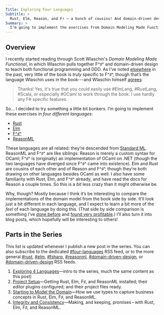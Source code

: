 ```yaml
---
Title: Exploring Four Languages
Subtitle: >
  Rust, Elm, Reason, and F♯ – a bunch of cousins! And domain-driven design! And functional programming!
Summary: >
  I’m going to implement the exercises from Domain Modeling Made Functional in Rust, Elm, ReasonML, and F♯… because I think it'll be an interesting learning experience and a lot of fun!
---
```


## Overview

I recently started reading through Scott Wlaschin's _Domain Modeling Made Functional_, in which Wlaschin pulls together F^♯^ and domain-driven design to teach both functional programming and DDD. As I’ve noted [elsewhere](https://twitter.com/chriskrycho/status/934170826718429184) in the past, very little of the book is _truly_ specific to F^♯^, though that’s the language Wlaschin uses in the book---and Wlaschin himself [agrees](https://twitter.com/ScottWlaschin/status/934177554331848705):

> Thanks! Yes, it's true that you could easily use \#ElmLang, \#RustLang, \#Scala, or especially \#OCaml to work through the book. I use hardly any F# specific features.

So… I decided to try something a little bit bonkers. I’m going to implement these exercises in _four different languages_:

* [Rust](https://www.rust-lang.org)
* [Elm](http://elm-lang.org)
* [F^♯^](http://fsharp.org)
* [ReasonML](https://reasonml.github.io)

These languages are all related: they’re descended from [Standard ML](http://smlnj.org/sml.html). ReasonML and F^♯^ are like siblings: Reason is merely a custom syntax for OCaml; F^♯^ is (originally) an implementation of OCaml on .NET (though the two languages have diverged since F^♯^ came into existence). Elm and Rust are cousins of each other and of Reason and F^♯^, though they’re both drawing on other languages besides OCaml as well. I also have some familiarity with Rust, Elm, and F^♯^ already, and have read the docs for Reason a couple times. So this is a _bit_ less crazy than it might otherwise be.

Why, though? Mostly because I think it’s be interesting to compare the implementations of the domain model from the book side by side. It’ll look just a bit different in each language, and I expect to learn a bit more of the _feel_ of each language by doing this. (That side by side comparison is something I’ve [done before][rust and swift] and [found very profitable][profit].) I’ll also turn it into blog posts, which hopefully will be interesting to others!

[rust and swift]: http://v4.chriskrycho.com/rust-and-swift.html 'Series: Rust and Swift'
[profit]: http://v4.chriskrycho.com/2015/rust-and-swift-v.html 'Part V: The value (and challenge) of learning languages in parallel.'

## Parts in the Series

This list is updated whenever I publish a new post in the series. You can also subscribe to the dedicated [#four-languages] RSS feed, or to the more general [#rust], [#elm], [#fsharp], [#reasonml], [#domain-driven-design], or [#domain-driven-design] RSS feeds.

[#four-languages]: /feeds/four-languages.xml
[#rust]: /feeds/rust.xml
[#elm]: /feeds/elm.xml
[#fsharp]: /feeds/fsharp.xml
[#reasonml]: /feeds/reasonml.xml
[#domain-driven-design]: /feeds/domain-driven-design.xml
[#domain-driven-design]: /feeds/domain-driven-design.xml

1. [Exploring 4 Languages][1]—intro to the series, much the same content as this post)
2. [Project Setup][2]—Getting Rust, Elm, F♯, and ReasonML installed; their editor plugins configured; and their project files ready.
3. [Starting to Model the Domain][3]—How we use types to capture business concepts in Rust, Elm, F♯, and ReasonML.
4. [Integrity and Consistency][4]—Making, and keeping, promises – with Rust, Elm, F♯, and ReasonML.

[1]: http://v4.chriskrycho.com/2017/exploring-4-languages.html
[2]: http://v4.chriskrycho.com/2018/exploring-4-languages-project-setup.html
[3]: http://v4.chriskrycho.com/2018/exploring-4-languages-starting-to-model-the-domain.html
[4]: https://v4.chriskrycho.com/2018/exploring-4-languages-integrity-and-consistency.html

